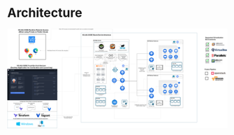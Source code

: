 # Architecture







[![Architecture](images/image-20201112132221706.png)](images/image-20201112132221706.png)
